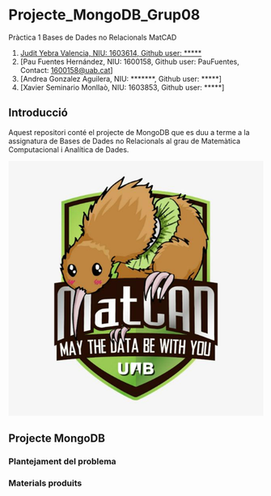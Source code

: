# Projecte_MongoDB_Grup08
Pràctica 1 Bases de Dades no Relacionals MatCAD
1. [Judit Yebra Valencia, NIU: 1603614, Github user: *****]()
2. [Pau Fuentes Hernández, NIU: 1600158, Github user: PauFuentes, Contact: 1600158@uab.cat]
3. [Andrea Gonzalez Aguilera, NIU: *******, Github user: *****]
4. [Xavier Seminario Monllaò, NIU: 1603853, Github user: *****]

## Introducció 
Aquest repositori conté el projecte de MongoDB que es duu a terme a la assignatura de Bases de Dades no Relacionals al grau de Matemàtica Computacional i Analítica de Dades.

<p align="center">
<img src="https://github.com/PauFuentes/Projecte_MongoDB_Grup08/blob/master/logo.jpg", widht="500">
</p>

## Projecte MongoDB

### Plantejament del problema

### Materials produits
